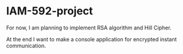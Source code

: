 # IAM-592-project

For now, I am planning to implement RSA algorithm and Hill Cipher.

At the end I want to make a console application for encrypted instant communication.

